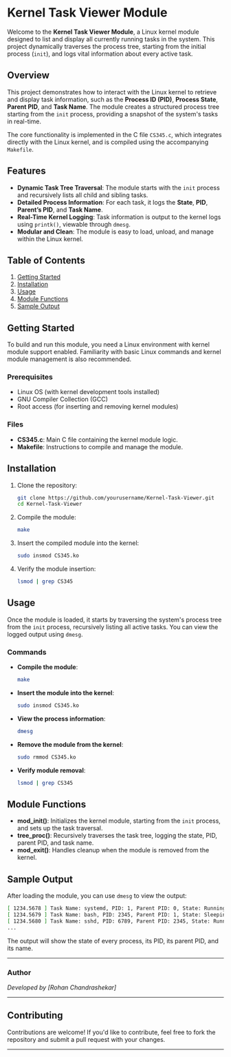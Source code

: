 # Kernel Task Viewer Module

Welcome to the **Kernel Task Viewer Module**, a Linux kernel module designed to list and display all currently running tasks in the system. This project dynamically traverses the process tree, starting from the initial process (`init`), and logs vital information about every active task.

## Overview

This project demonstrates how to interact with the Linux kernel to retrieve and display task information, such as the **Process ID (PID)**, **Process State**, **Parent PID**, and **Task Name**. The module creates a structured process tree starting from the `init` process, providing a snapshot of the system's tasks in real-time.

The core functionality is implemented in the C file `CS345.c`, which integrates directly with the Linux kernel, and is compiled using the accompanying `Makefile`.

## Features

- **Dynamic Task Tree Traversal**: The module starts with the `init` process and recursively lists all child and sibling tasks.
- **Detailed Process Information**: For each task, it logs the **State**, **PID**, **Parent’s PID**, and **Task Name**.
- **Real-Time Kernel Logging**: Task information is output to the kernel logs using `printk()`, viewable through `dmesg`.
- **Modular and Clean**: The module is easy to load, unload, and manage within the Linux kernel.

## Table of Contents

1. [Getting Started](#getting-started)
2. [Installation](#installation)
3. [Usage](#usage)
4. [Module Functions](#module-functions)
5. [Sample Output](#sample-output)

## Getting Started

To build and run this module, you need a Linux environment with kernel module support enabled. Familiarity with basic Linux commands and kernel module management is also recommended.

### Prerequisites

- Linux OS (with kernel development tools installed)
- GNU Compiler Collection (GCC)
- Root access (for inserting and removing kernel modules)

### Files

- **CS345.c**: Main C file containing the kernel module logic.
- **Makefile**: Instructions to compile and manage the module.

## Installation

1. Clone the repository:
    ```bash
    git clone https://github.com/yourusername/Kernel-Task-Viewer.git
    cd Kernel-Task-Viewer
    ```

2. Compile the module:
    ```bash
    make
    ```

3. Insert the compiled module into the kernel:
    ```bash
    sudo insmod CS345.ko
    ```

4. Verify the module insertion:
    ```bash
    lsmod | grep CS345
    ```

## Usage

Once the module is loaded, it starts by traversing the system's process tree from the `init` process, recursively listing all active tasks. You can view the logged output using `dmesg`.

### Commands

- **Compile the module**:
    ```bash
    make
    ```
  
- **Insert the module into the kernel**:
    ```bash
    sudo insmod CS345.ko
    ```

- **View the process information**:
    ```bash
    dmesg
    ```

- **Remove the module from the kernel**:
    ```bash
    sudo rmmod CS345.ko
    ```

- **Verify module removal**:
    ```bash
    lsmod | grep CS345
    ```

## Module Functions

- **mod_init()**: Initializes the kernel module, starting from the `init` process, and sets up the task traversal.
- **tree_proc()**: Recursively traverses the task tree, logging the state, PID, parent PID, and task name.
- **mod_exit()**: Handles cleanup when the module is removed from the kernel.

## Sample Output

After loading the module, you can use `dmesg` to view the output:

```bash
[ 1234.5678 ] Task Name: systemd, PID: 1, Parent PID: 0, State: Running
[ 1234.5679 ] Task Name: bash, PID: 2345, Parent PID: 1, State: Sleeping
[ 1234.5680 ] Task Name: sshd, PID: 6789, Parent PID: 2345, State: Running
...
```

The output will show the state of every process, its PID, its parent PID, and its name.

---

### Author

*Developed by [Rohan Chandrashekar]*  

---

## Contributing

Contributions are welcome! If you'd like to contribute, feel free to fork the repository and submit a pull request with your changes.

---

